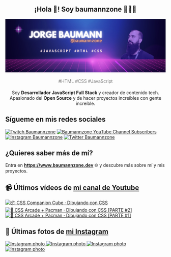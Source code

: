 <p align="center">
   <h2 align="center">¡Hola 👋! Soy baumannzone 👨🏻‍💻</h2>
   <img align="center" src="img/header.png" />
   <h4 align="center" style="font-weight: 300; color: #555;">#HTML #CSS #JavaScript</h4>
</p>

<p align="center" style="margin-bottom: 20px">Soy <strong>Desarrollador JavaScript Full Stack</strong> y creador de contenido tech.
<br/>
Apasionado del <strong>Open Source</strong> y de hacer proyectos increíbles con gente increíble.
</p>

## Sígueme en mis redes sociales

[![Twitch Baumannzone](https://img.shields.io/twitch/status/baumannzone?style=social)](https://twitch.tv/baumannzone)
[![Baumannzone YouTube Channel Subscribers](https://img.shields.io/youtube/channel/subscribers/UCTTj5ztXnGeDRPFVsBp7VMA?style=social)](https://youtube.com/rambitojs)
[![Instagram Baumannzone](https://img.shields.io/badge/Baumannzone--_.svg?label=Instagram&style=social&logo=instagram)](https://instagram.com/baumannzone)
[![Twitter Baumannzone](https://img.shields.io/twitter/follow/Baumannzone?label=Twitter&style=social)](https://twitter.com/baumannzone)

## ¿Quieres saber más de mí?

Entra en **https://www.baumannzone.dev** 🌐 y descubre más sobre mí y mis proyectos.

## 📹 Últimos vídeos de [mi canal de Youtube](https://youtube.com/rambitojs?sub_confirmation=1)


<a href='https://youtu.be/W6xwoSJahA0' target='_blank'>
  <img width='30%' src='https://img.youtube.com/vi/W6xwoSJahA0/mqdefault.jpg' alt='📦 CSS Companion Cube · Dibujando con CSS' />
</a>
<a href='https://youtu.be/9C3NXVXewH8' target='_blank'>
  <img width='30%' src='https://img.youtube.com/vi/9C3NXVXewH8/mqdefault.jpg' alt='👾 CSS Arcade + Pacman · Dibujando con CSS [PARTE #2]' />
</a>
<a href='https://youtu.be/2ahqLdgkSxA' target='_blank'>
  <img width='30%' src='https://img.youtube.com/vi/2ahqLdgkSxA/mqdefault.jpg' alt='👾 CSS Arcade + Pacman · Dibujando con CSS [PARTE #1]' />
</a>

## 📸 Últimas fotos de [mi Instagram](https://instagram.com/baumannzone)


<a href='https://instagram.com/p/CuKJcvKIdVU' target='_blank'>
  <img width='20%' src='https://instagram.ftll2-1.fna.fbcdn.net/v/t51.2885-15/356800716_984885206236572_2361722121069524674_n.jpg?stp=dst-jpg_e15_fr_s1080x1080&_nc_ht=instagram.ftll2-1.fna.fbcdn.net&_nc_cat=100&_nc_ohc=zFzQVB2wKA0AX_MoFa8&edm=APU89FABAAAA&ccb=7-5&ig_cache_key=MzEzNzM2MTY0NzYxNjc3NTUwOA%3D%3D.2-ccb7-5&oh=00_AfA1zAsYmyoVQd3GR1ITzXtlqlkUrIjrrFwOJJ9J9AL5rg&oe=64AAF182&_nc_sid=bc0c2c' alt='Instagram photo' />
</a>
<a href='https://instagram.com/p/CtEWUu2IlpH' target='_blank'>
  <img width='20%' src='https://instagram.ftll2-1.fna.fbcdn.net/v/t51.2885-15/351195049_244893798182365_7480859325252681941_n.jpg?stp=dst-jpg_e15_fr_s1080x1080&_nc_ht=instagram.ftll2-1.fna.fbcdn.net&_nc_cat=101&_nc_ohc=-5LreR0ZbNMAX8a5H3v&edm=APU89FABAAAA&ccb=7-5&ig_cache_key=MzExNzcxNTAyMzc2MDM0OTc2Nw%3D%3D.2-ccb7-5&oh=00_AfD-oggiV2iVj3MSjPKjjJo4E_1w_8agqJ6c918wnfHS3g&oe=64AAD4F4&_nc_sid=bc0c2c' alt='Instagram photo' />
</a>
<a href='https://instagram.com/p/Cq5I1E2oLgc' target='_blank'>
  <img width='20%' src='https://instagram.ftll2-1.fna.fbcdn.net/v/t51.2885-15/340986020_770378354403875_8181178191423317800_n.jpg?stp=dst-jpg_e15_fr_s1080x1080&_nc_ht=instagram.ftll2-1.fna.fbcdn.net&_nc_cat=111&_nc_ohc=MLL_HlefP44AX_lEcWN&edm=APU89FABAAAA&ccb=7-5&ig_cache_key=MzA3ODUzMDY1MjAwMDI3MDM2NA%3D%3D.2-ccb7-5&oh=00_AfCrOfwwNL2--pbVfnOPufZ7FJENfjuHOFAZZjVmSo3_2g&oe=64AC1E3A&_nc_sid=bc0c2c' alt='Instagram photo' />
</a>
<a href='https://instagram.com/p/Cq3Jrgmo4zh' target='_blank'>
  <img width='20%' src='https://instagram.ftll2-1.fna.fbcdn.net/v/t51.2885-15/340310509_528512802798686_6271669996800106193_n.jpg?stp=dst-jpg_e15_fr_s1080x1080&_nc_ht=instagram.ftll2-1.fna.fbcdn.net&_nc_cat=102&_nc_ohc=Y3R8s-R-K3MAX8c3lB9&edm=APU89FABAAAA&ccb=7-5&ig_cache_key=MzA3Nzk3MTQ0MjY5NTExMzk1Mw%3D%3D.2-ccb7-5&oh=00_AfDp79_bvV8oYn_TlAuj8HG-PUurvQPCPCZjN9bGY5dvcQ&oe=64AC5566&_nc_sid=bc0c2c' alt='Instagram photo' />
</a>
